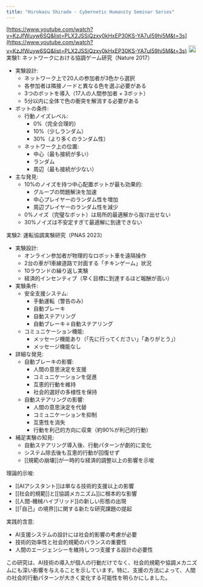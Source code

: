 ```yaml
---
title: "Hirokazu Shirado - Cybernetic Humanity Seminar Series"
---
```


[https://www.youtube.com/watch?v=KzJfWuyw6SQ&list=PLX2JSSjQzxy0kHxEP30KS-YA7uI59hi5M&t=3s](https://www.youtube.com/watch?v=KzJfWuyw6SQ&list=PLX2JSSjQzxy0kHxEP30KS-YA7uI59hi5M&t=3s)
<img src='https://scrapbox.io/api/pages/nishio/claude/icon' alt='claude.icon' height="19.5"/>
実験1: ネットワークにおける協調ゲーム研究（Nature 2017）
- 実験設計:
    - ネットワーク上で20人の参加者が3色から選択
    - 各参加者は隣接ノードと異なる色を選ぶ必要がある
    - 3つのボットを導入（17人の人間参加者 + 3ボット）
    - 5分以内に全体で色の衝突を解消する必要がある
- ボットの条件:
    - 行動ノイズレベル:
        - 0%（完全合理的）
        - 10%（少しランダム）
        - 30%（より多くのランダム性）
    - ネットワーク上の位置:
        - 中心（最も接続が多い）
        - ランダム
        - 周辺（最も接続が少ない）
- 主な発見:
    - 10%のノイズを持つ中心配置ボットが最も効果的:
        - グループの問題解決を加速
        - 中心プレイヤーのランダム性を増加
        - 周辺プレイヤーのランダム性を減少
    - 0%ノイズ（完璧なボット）は局所的最適解から抜け出せない
    - 30%ノイズは不安定すぎて最適解に到達できない

実験2: 運転協調実験研究（PNAS 2023）
- 実験設計:
    - オンライン参加者が物理的なロボット車を遠隔操作
    - 2台の車が1車線道路で対面する「チキンゲーム」状況
    - 10ラウンドの繰り返し実験
    - 経済的インセンティブ（早く目標に到達するほど報酬が高い）
- 実験条件:
    - 安全支援システム:
        - 手動運転（警告のみ）
        - 自動ブレーキ
        - 自動ステアリング
        - 自動ブレーキ＋自動ステアリング
    - コミュニケーション機能:
        - メッセージ機能あり（「先に行ってください」「ありがとう」）
        - メッセージ機能なし
- 詳細な発見:
    - 自動ブレーキの影響:
        - 人間の意思決定を支援
        - コミュニケーションを促進
        - 互恵的行動を維持
        - 社会的選好の多様性を保持
    - 自動ステアリングの影響:
        - 人間の意思決定を代替
        - コミュニケーションを抑制
        - 互恵性を消失
        - 行動を利己的方向に収束（約90%が利己的行動）
- 補足実験の知見:
    - 自動ステアリング導入後、行動パターンが劇的に変化
    - システム除去後も互恵的行動が回復せず
    - [[規範の崩壊]]が一時的な経済的調整以上の影響を示唆

理論的示唆:
- [[AIアシスタント]]は単なる技術的支援以上の影響
- [[社会的規範]]と[[協調メカニズム]]に根本的な影響
- [[人間-機械ハイブリッド]]の新しい形態の出現
- [[「自己」の境界]]に関する新たな研究課題の提起

実践的含意:
- AI支援システムの設計には社会的影響の考慮が必要
- 技術的効率性と社会的規範のバランスの重要性
- 人間のエージェンシーを維持しつつ支援する設計の必要性

この研究は、AI技術の導入が個人の行動だけでなく、社会的規範や協調メカニズムにも深い影響を与えることを示しています。特に、支援の方法によって、人間の社会的行動パターンが大きく変化する可能性を明らかにしました。
